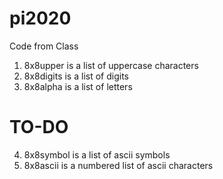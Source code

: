 # pi2020
Code from Class

1. 8x8upper is a list of uppercase characters
2. 8x8digits is a list of digits
3. 8x8alpha is a list of letters

# TO-DO

4. 8x8symbol is a list of ascii symbols
5. 8x8ascii is a numbered list of ascii characters
